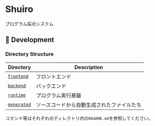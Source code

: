# Shuiro

プログラム採点システム

## 🚀 Development

### Directory Structure

| Directory                   | Description                                |
| --------------------------- | ------------------------------------------ |
| [`frontend`](./frontend/)   | フロントエンド                             |
| [`backend`](./backend/)     | バックエンド                               |
| [`runtime`](./runtime/)     | プログラム実行基盤                         |
| [`generated`](./generated/) | ソースコードから自動生成されたファイルたち |

コマンド等はそれぞれのディレクトリ内の`README.md`を参照してください。
